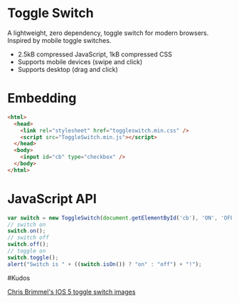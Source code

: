 # Toggle Switch

A lightweight, zero dependency, toggle switch for modern browsers. Inspired by mobile toggle switches.

* 2.5kB compressed JavaScript, 1kB compressed CSS
* Supports mobile devices (swipe and click)
* Supports desktop (drag and click)

# Embedding

```html
<html>
  <head>
    <link rel="stylesheet" href="toggleswitch.min.css" />
    <script src="ToggleSwitch.min.js"></script>
  </head>
  <body>
    <input id="cb" type="checkbox" />
  </body>
</html>
```

# JavaScript API

```javascript
var switch = new ToggleSwitch(document.getElementById('cb'), 'ON', 'OFF');
// switch on
switch.on();
// switch off
switch.off();
// toggle on
switch.toggle();
alert("Switch is " + ((switch.isOn()) ? "on" : "off") + "!");
```

#Kudos

[Chris Brimmel's IOS 5 toggle switch images](http://dribbble.com/shots/216058-iOS-5-Toggle-Switches-iPhone-Retina)
